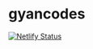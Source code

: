 # gyancodes


[![Netlify Status](https://api.netlify.com/api/v1/badges/799d0c39-6de8-4e1c-8739-06ba55e36474/deploy-status)](https://app.netlify.com/sites/gyancodes/deploys)
